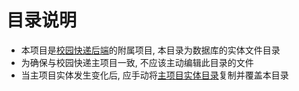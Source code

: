 # 目录说明
 - 本项目是[校园快递后端](https://github.com/xmexg/express/tree/main/%E5%90%8E%E7%AB%AF)的附属项目, 本目录为数据库的实体文件目录
 - 为确保与校园快递主项目一致, 不应该主动编辑此目录的文件
 - 当主项目实体发生变化后, 应手动将[主项目实体目录](https://github.com/xmexg/express/tree/main/%E5%90%8E%E7%AB%AF/src/main/java/org/xmexg/wkexpress/entity)复制并覆盖本目录